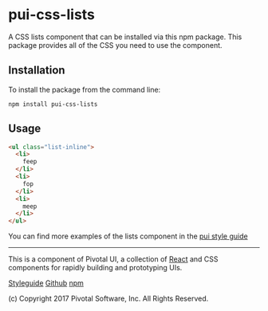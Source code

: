 # pui-css-lists

A CSS lists component that can be installed via this npm package.
This package provides all of the CSS you need to use the component.



## Installation

To install the package from the command line:

```
npm install pui-css-lists
```

## Usage

```html
<ul class="list-inline">
  <li>
    feep
  </li>
  <li>
    fop
  </li>
  <li>
    meep
  </li>
</ul>
```


You can find more examples of the lists component in the [pui style guide](http://styleguide.pivotal.io/)


*****************************************

This is a component of Pivotal UI, a collection of [React](https://facebook.github.io/react/) and CSS components for rapidly building and prototyping UIs.

[Styleguide](http://styleguide.pivotal.io)
[Github](https://github.com/pivotal-cf/pivotal-ui)
[npm](https://www.npmjs.com/browse/keyword/pivotal%20ui%20modularized)

(c) Copyright 2017 Pivotal Software, Inc. All Rights Reserved.
